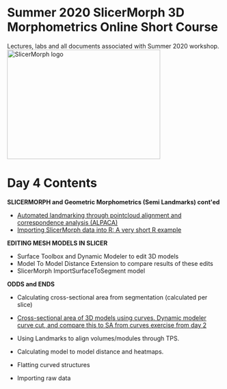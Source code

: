 # Summer 2020 SlicerMorph 3D Morphometrics Online Short Course 
Lectures, labs and all documents associated with Summer 2020 workshop.
<img alt="SlicerMorph logo" width="358" height="256" src="https://github.com/SlicerMorph/SlicerMorph.github.io/blob/master/SlicerMorph_Logos/SlicerMorph_Final_Logos-V2.jpg">

# Day 4 Contents

**SLICERMORPH and Geometric Morphometrics (Semi Landmarks) cont'ed**
* [Automated landmarking through pointcloud alignment and correspondence analysis (ALPACA)](https://github.com/SlicerMorph/S_2020/blob/master/Lab_ALPACA/README.md)
* [Importing SlicerMorph data into R: A very short R example](https://github.com/SlicerMorph/S_2020/blob/master/Day_4/R/R.md)

**EDITING MESH MODELS IN SLICER**
*	Surface Toolbox and Dynamic Modeler to edit 3D models 
* Model To Model Distance Extension to compare results of these edits
* SlicerMorph ImportSurfaceToSegment model


**ODDS and ENDS**
* Calculating cross-sectional area from segmentation (calculated per slice)
* [Cross-sectional area of 3D models using curves. Dynamic modeler curve cut, and compare this to SA from curves exercise from day 2](https://github.com/SlicerMorph/S_2020/blob/master/Day_2/Markups/Markups.md#example-1-using-markups-for-measurement)

* Using Landmarks to align volumes/modules through TPS.
*	Calculating model to model distance and heatmaps.
*	Flatting curved structures 
*	Importing raw data







